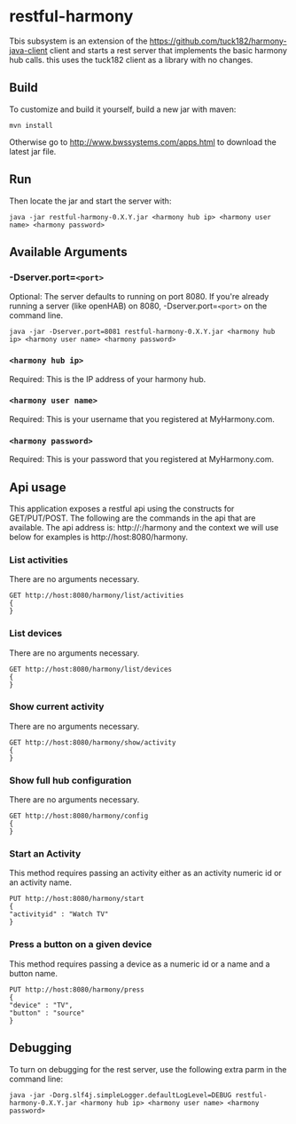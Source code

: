 # restful-harmony
Tbis subsystem is an extension of the https://github.com/tuck182/harmony-java-client client and starts a rest server that implements the basic harmony hub calls. this uses the tuck182 client as a library with no changes.  
## Build
To customize and build it yourself, build a new jar with maven:  
```
mvn install
```
Otherwise go to http://www.bwssystems.com/apps.html to download the latest jar file.  
## Run
Then locate the jar and start the server with:  
```
java -jar restful-harmony-0.X.Y.jar <harmony hub ip> <harmony user name> <harmony password>
```
## Available Arguments
### -Dserver.port=`<port>`
Optional: The server defaults to running on port 8080. If you're already running a server (like openHAB) on 8080, -Dserver.port=`<port>` on the command line.
```
java -jar -Dserver.port=8081 restful-harmony-0.X.Y.jar <harmony hub ip> <harmony user name> <harmony password>
```
### `<harmony hub ip>`
Required: This is the IP address of your harmony hub.
### `<harmony user name>`
Required: This is your username that you registered at MyHarmony.com.
### `<harmony password>`
Required: This is your password that you registered at MyHarmony.com.
## Api usage
This application exposes a restful api using the constructs for GET/PUT/POST. The following are the commands in the api that are available. The api address is: http://<ip address>:<port>/harmony and the context we will use below for examples is http://host:8080/harmony.
### List activities
There are no arguments necessary.
```
GET http://host:8080/harmony/list/activities
{
}
```
### List devices
There are no arguments necessary.
```
GET http://host:8080/harmony/list/devices
{
}
```
### Show current activity
There are no arguments necessary.
```
GET http://host:8080/harmony/show/activity
{
}
```
### Show full hub configuration
There are no arguments necessary.
```
GET http://host:8080/harmony/config
{
}
```
### Start an Activity
This method requires passing an activity either as an activity numeric id or an activity name.
```
PUT http://host:8080/harmony/start
{
"activityid" : "Watch TV"
}
```
### Press a button on a given device
This method requires passing a device as a numeric id or a name and a button name.
```
PUT http://host:8080/harmony/press
{
"device" : "TV",
"button" : "source"
}
```
## Debugging
To turn on debugging for the rest server, use the following extra parm in the command line:
```
java -jar -Dorg.slf4j.simpleLogger.defaultLogLevel=DEBUG restful-harmony-0.X.Y.jar <harmony hub ip> <harmony user name> <harmony password>
```